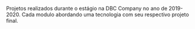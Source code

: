 Projetos realizados durante o estágio na DBC Company no ano de 2019-2020.
Cada modulo abordando uma tecnologia com seu respectivo projeto final.